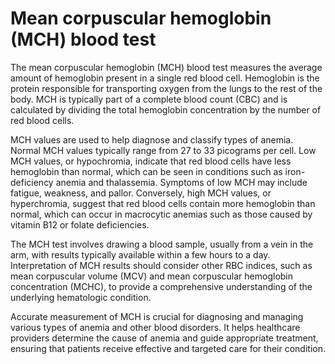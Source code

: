 <!--
source: GPT-4o
tags: blood-tests tests
-->

# Mean corpuscular hemoglobin (MCH) blood test

The mean corpuscular hemoglobin (MCH) blood test measures the average amount of hemoglobin present in a single red blood cell. Hemoglobin is the protein responsible for transporting oxygen from the lungs to the rest of the body. MCH is typically part of a complete blood count (CBC) and is calculated by dividing the total hemoglobin concentration by the number of red blood cells.

MCH values are used to help diagnose and classify types of anemia. Normal MCH values typically range from 27 to 33 picograms per cell. Low MCH values, or hypochromia, indicate that red blood cells have less hemoglobin than normal, which can be seen in conditions such as iron-deficiency anemia and thalassemia. Symptoms of low   MCH may include fatigue, weakness, and pallor. Conversely, high MCH values, or hyperchromia, suggest that red blood cells contain more hemoglobin than normal, which can occur in macrocytic anemias such as those caused by vitamin B12 or folate deficiencies.

The MCH test involves drawing a blood sample, usually from a vein in the arm, with results typically available within a few hours to a day. Interpretation of MCH results should consider other RBC indices, such as mean corpuscular volume (MCV) and mean corpuscular hemoglobin concentration (MCHC), to provide a comprehensive understanding of the underlying hematologic condition.

Accurate measurement of MCH is crucial for diagnosing and managing various types of anemia and other blood disorders. It helps healthcare providers determine the cause of anemia and guide appropriate treatment, ensuring that patients receive effective and targeted care for their condition.